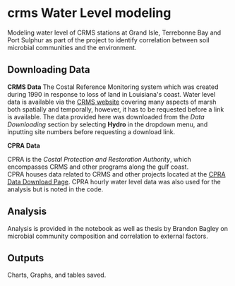 # crms Water Level modeling
Modeling water level of CRMS stations at Grand Isle, Terrebonne Bay and Port Sulphur as part of the project to identify correlation between soil microbial communities and the environment.

## Downloading Data

**CRMS Data**
The Costal Reference Monitoring system which was created during 1990 in response to loss of land in Louisiana's coast.
Water level data is available via the [CRMS website](https://www.lacoast.gov/crms/Home.aspx) covering many aspects of marsh both spatially and temporally, however, it has to be requested before a link is available.  The data provided here was downloaded from the _Data Downloading_ section by selecting **Hydro** in the dropdown menu, and inputting site numbers before requesting a download link.

**CPRA Data**

CPRA is the _Costal Protection and Restoration Authority_, which encompasses CRMS and other programs along the gulf coast.  
CPRA houses data related to CRMS and other projects located at the [CPRA Data Download Page](https://cims.coastal.louisiana.gov/monitoring-data/).  CPRA hourly water level data was also used for the analysis but is noted in the code.

## Analysis
Analysis is provided in the notebook as well as thesis by Brandon Bagley on microbial community composition and correlation to external factors.

## Outputs
Charts, Graphs, and tables saved.
